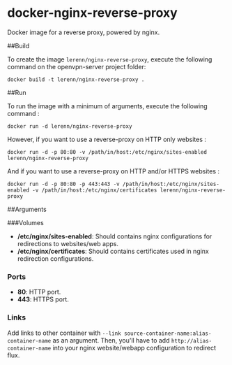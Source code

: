 # docker-nginx-reverse-proxy
Docker image for a reverse proxy, powered by nginx.

##Build

To create the image `lerenn/nginx-reverse-proxy`, execute the following command on the openvpn-server project folder:

    docker build -t lerenn/nginx-reverse-proxy .

##Run

To run the image with a minimum of arguments, execute the following command :

    docker run -d lerenn/nginx-reverse-proxy

However, if you want to use a reverse-proxy on HTTP only websites :

    docker run -d -p 80:80 -v /path/in/host:/etc/nginx/sites-enabled lerenn/nginx-reverse-proxy

And if you want to use a reverse-proxy on HTTP and/or HTTPS websites :

    docker run -d -p 80:80 -p 443:443 -v /path/in/host:/etc/nginx/sites-enabled -v /path/in/host:/etc/nginx/certificates lerenn/nginx-reverse-proxy

##Arguments

###Volumes

* **/etc/nginx/sites-enabled**: Should contains nginx configurations for redirections to websites/web apps.
* **/etc/nginx/certificates**: Should contains certificates used in nginx redirection configurations.

### Ports

* **80**: HTTP port.
* **443**: HTTPS port.

### Links

Add links to other container with `--link source-container-name:alias-container-name` as an argument.
Then, you'll have to add `http://alias-container-name` into your nginx website/webapp configuration to redirect flux.
